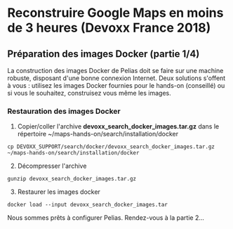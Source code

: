 # Reconstruire Google Maps en moins de 3 heures (Devoxx France 2018)

## Préparation des images Docker (partie 1/4)
La construction des images Docker de Pelias doit se faire sur une machine robuste, disposant d'une bonne connexion Internet. Deux solutions s'offent à vous : utilisez les images Docker fournies pour le hands-on (conseillé) ou si vous le souhaitez, construisez vous même les images.

### Restauration des images Docker
1. Copier/coller l'archive __devoxx_search_docker_images.tar.gz__ dans le répertoire ~/maps-hands-on/search/installation/docker
```
cp DEVOXX_SUPPORT/search/docker/devoxx_search_docker_images.tar.gz ~/maps-hands-on/search/installation/docker
```
2. Décompresser l'archive
```
gunzip devoxx_search_docker_images.tar.gz
```
3. Restaurer les images docker
```
docker load --input devoxx_search_docker_images.tar
```
Nous sommes prêts à configurer Pelias. Rendez-vous à la partie 2...